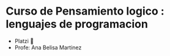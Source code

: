 # Curso de Pensamiento logico : lenguajes de programacion
* Platzi 💚
* Profe: Ana Belisa Martinez
  

